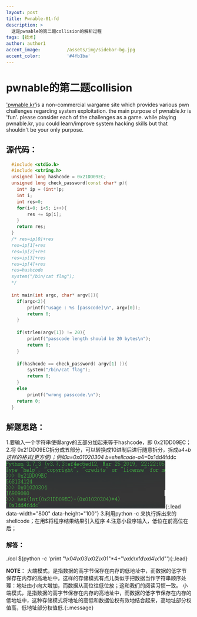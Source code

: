 ```yaml
---
layout: post
title: Pwnable-01-fd
description: >
  这是pwnable的第二题collision的解析过程
tags: [技术]
author: author1
accent_image:          /assets/img/sidebar-bg.jpg
accent_color:          '#4fb1ba'
---
```

# pwnable的第二题collision
  ['pwnable.kr'](https://pwnable.kr/index.php)is a non-commercial wargame site which provides various pwn challenges regarding system exploitation. the main purpose of pwnable.kr is 'fun'.    please consider each of the challenges as a game. while playing pwnable.kr, you could learn/improve system hacking skills but that shouldn't be your only purpose.

## 源代码：
```c++
  #include <stdio.h>
  #include <string.h>
  unsigned long hashcode = 0x21DD09EC;
  unsigned long check_password(const char* p){
  	int* ip = (int*)p;                      
  	int i;
  	int res=0;
  	for(i=0; i<5; i++){
  		res += ip[i];                       
  	}
  	return res;
  }
  /* res=ip[0]+res
  res=ip[1]+res
  res=ip[2]+res
  res=ip[3]+res
  res=ip[4]+res
  res=hashcode
  system("/bin/cat flag");
  */

  int main(int argc, char* argv[]){
  	if(argc<2){
  		printf("usage : %s [passcode]\n", argv[0]);                                //带第二个参数
  		return 0;
  	}

  	if(strlen(argv[1]) != 20){
  		printf("passcode length should be 20 bytes\n");                            //第二个参数为20字节
  		return 0;
  	}

  	if(hashcode == check_password( argv[1] )){                                      //由函数代码可知，argv为5部分，且加起来等于hashcode
  		system("/bin/cat flag");
  		return 0;
  	}
  	else
  		printf("wrong passcode.\n");
  	return 0;
  }

  ```
## 解题思路：
  1.要输入一个字符串使得argv的五部分加起来等于hashcode，即 0x21DD09EC；
  2.将 0x21DD09EC拆分成五部分，可以转换成10进制后进行随意拆分，拆成a*4+b这样的格式(更方便)；例如a=0x01020304 b=shellcode-a*4=0x1dd4fddc
  ![Full-width image](/assets/img/docs/Pwnable_2_collision.png){:.lead data-width="800" data-height="100"}
  3.利用python -c  来执行拆出来的shellcode；在用$将程序结果结果引入程序
  4.注意小段序输入，低位在前高位在后；

### 解答：
  ./col $(python -c 'print "\x04\x03\x02\x01"*4+"\xdc\xfd\xd4\x1d"'){:.lead}

**NOTE**：
  	大端模式，是指数据的高字节保存在内存的低地址中，而数据的低字节保存在内存的高地址中，这样的存储模式有点儿类似于把数据当作字符串顺序处理：地址由小向大增加，而数据从高位往低位放；这和我们的阅读习惯一致。
  	小端模式，是指数据的高字节保存在内存的高地址中，而数据的低字节保存在内存的低地址中，这种存储模式将地址的高低和数据位权有效地结合起来，高地址部分权值高，低地址部分权值低.{:.message}
